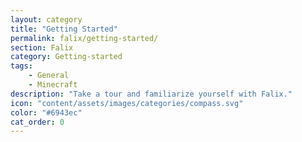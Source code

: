 ```yaml
---
layout: category
title: "Getting Started"
permalink: falix/getting-started/
section: Falix
category: Getting-started
tags:
    - General
    - Minecraft
description: "Take a tour and familiarize yourself with Falix."
icon: "content/assets/images/categories/compass.svg"
color: "#6943ec"
cat_order: 0
---
```

